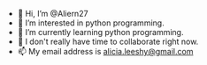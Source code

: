 - 👋 Hi, I’m @Aliern27
- 👀 I’m interested in python programming.
- 🌱 I’m currently learning python programming.
- 💞️ I don't really have time to collaborate right now.
- 📫 My email address is alicia.leeshy@gmail.com

<!---
Aliern27/Aliern27 is a ✨ special ✨ repository because its `README.md` (this file) appears on your GitHub profile.
You can click the Preview link to take a look at your changes.
--->
